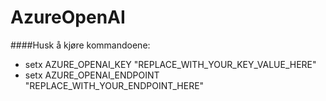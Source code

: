 ﻿# AzureOpenAI
####Husk å kjøre kommandoene:
- setx AZURE_OPENAI_KEY "REPLACE_WITH_YOUR_KEY_VALUE_HERE" 
- setx AZURE_OPENAI_ENDPOINT "REPLACE_WITH_YOUR_ENDPOINT_HERE"
